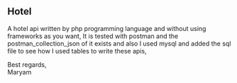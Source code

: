 ## Hotel


A hotel api written by php programming language and without using frameworks as you want, It is tested with postman and the postman_collection_json of it exists and also I used mysql and added the sql file to see how I used tables to write these apis,

Best regards,
<br />
Maryam



